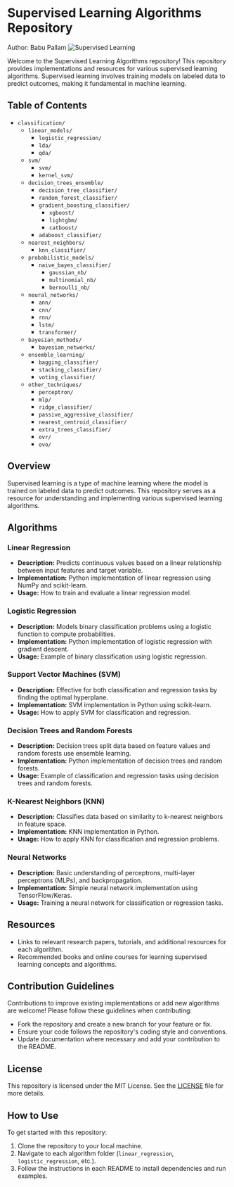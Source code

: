 # Supervised Learning Algorithms Repository
Author: Babu Pallam
![Supervised Learning](https://img.shields.io/badge/Supervised-Learning-blue)

Welcome to the Supervised Learning Algorithms repository! This repository provides implementations and resources for various supervised learning algorithms. Supervised learning involves training models on labeled data to predict outcomes, making it fundamental in machine learning.

## Table of Contents


- `classification/`
  - `linear_models/`
    - `logistic_regression/`
    - `lda/`
    - `qda/`
  - `svm/`
    - `svm/`
    - `kernel_svm/`
  - `decision_trees_ensemble/`
    - `decision_tree_classifier/`
    - `random_forest_classifier/`
    - `gradient_boosting_classifier/`
      - `xgboost/`
      - `lightgbm/`
      - `catboost/`
    - `adaboost_classifier/`
  - `nearest_neighbors/`
    - `knn_classifier/`
  - `probabilistic_models/`
    - `naive_bayes_classifier/`
      - `gaussian_nb/`
      - `multinomial_nb/`
      - `bernoulli_nb/`
  - `neural_networks/`
    - `ann/`
    - `cnn/`
    - `rnn/`
    - `lstm/`
    - `transformer/`
  - `bayesian_methods/`
    - `bayesian_networks/`
  - `ensemble_learning/`
    - `bagging_classifier/`
    - `stacking_classifier/`
    - `voting_classifier/`
  - `other_techniques/`
    - `perceptron/`
    - `mlp/`
    - `ridge_classifier/`
    - `passive_aggressive_classifier/`
    - `nearest_centroid_classifier/`
    - `extra_trees_classifier/`
    - `ovr/`
    - `ovo/`
    
## Overview

Supervised learning is a type of machine learning where the model is trained on labeled data to predict outcomes. This repository serves as a resource for understanding and implementing various supervised learning algorithms.

## Algorithms

### Linear Regression

- **Description:** Predicts continuous values based on a linear relationship between input features and target variable.
- **Implementation:** Python implementation of linear regression using NumPy and scikit-learn.
- **Usage:** How to train and evaluate a linear regression model.

### Logistic Regression

- **Description:** Models binary classification problems using a logistic function to compute probabilities.
- **Implementation:** Python implementation of logistic regression with gradient descent.
- **Usage:** Example of binary classification using logistic regression.

### Support Vector Machines (SVM)

- **Description:** Effective for both classification and regression tasks by finding the optimal hyperplane.
- **Implementation:** SVM implementation in Python using scikit-learn.
- **Usage:** How to apply SVM for classification and regression.

### Decision Trees and Random Forests

- **Description:** Decision trees split data based on feature values and random forests use ensemble learning.
- **Implementation:** Python implementation of decision trees and random forests.
- **Usage:** Example of classification and regression tasks using decision trees and random forests.

### K-Nearest Neighbors (KNN)

- **Description:** Classifies data based on similarity to k-nearest neighbors in feature space.
- **Implementation:** KNN implementation in Python.
- **Usage:** How to apply KNN for classification and regression problems.

### Neural Networks

- **Description:** Basic understanding of perceptrons, multi-layer perceptrons (MLPs), and backpropagation.
- **Implementation:** Simple neural network implementation using TensorFlow/Keras.
- **Usage:** Training a neural network for classification or regression tasks.

## Resources

- Links to relevant research papers, tutorials, and additional resources for each algorithm.
- Recommended books and online courses for learning supervised learning concepts and algorithms.

## Contribution Guidelines

Contributions to improve existing implementations or add new algorithms are welcome! Please follow these guidelines when contributing:
- Fork the repository and create a new branch for your feature or fix.
- Ensure your code follows the repository's coding style and conventions.
- Update documentation where necessary and add your contribution to the README.

## License

This repository is licensed under the MIT License. See the [LICENSE](LICENSE) file for more details.

## How to Use

To get started with this repository:
1. Clone the repository to your local machine.
2. Navigate to each algorithm folder (`linear_regression`, `logistic_regression`, etc.).
3. Follow the instructions in each README to install dependencies and run examples.